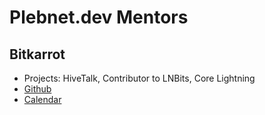 # Plebnet.dev Mentors


## Bitkarrot
- Projects: HiveTalk, Contributor to LNBits, Core Lightning
- [Github](https://github.com/bitkarrot)
- [Calendar](https://cal.com/bitkarrot)
